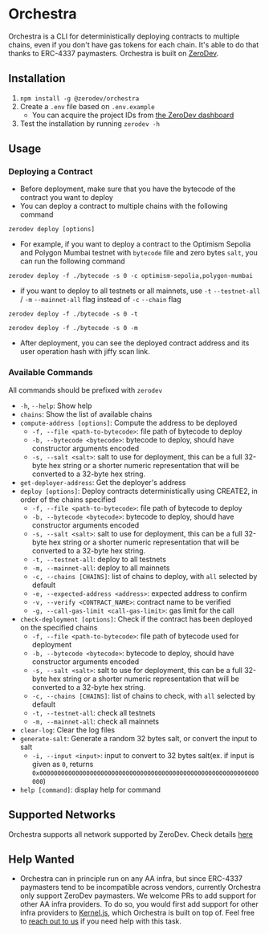 # Orchestra

Orchestra is a CLI for deterministically deploying contracts to multiple chains, even if you don't have gas tokens for each chain. It's able to do that thanks to ERC-4337 paymasters. Orchestra is built on [ZeroDev](https://docs.zerodev.app/).

## Installation

1. `npm install -g @zerodev/orchestra`
2. Create a `.env` file based on `.env.example`
   - You can acquire the project IDs from [the ZeroDev dashboard](https://dashboard.zerodev.app/)
3. Test the installation by running `zerodev -h`

## Usage

### Deploying a Contract

- Before deployment, make sure that you have the bytecode of the contract you want to deploy
- You can deploy a contract to multiple chains with the following command

```
zerodev deploy [options]
```

- For example, if you want to deploy a contract to the Optimism Sepolia and Polygon Mumbai testnet with `bytecode` file and zero bytes `salt`, you can run the following command

```
zerodev deploy -f ./bytecode -s 0 -c optimism-sepolia,polygon-mumbai
```

- if you want to deploy to all testnets or all mainnets, use `-t` `--testnet-all` / `-m` `--mainnet-all` flag instead of `-c` `--chain` flag

```
zerodev deploy -f ./bytecode -s 0 -t
```

```
zerodev deploy -f ./bytecode -s 0 -m
```

- After deployment, you can see the deployed contract address and its user operation hash with jiffy scan link.

### Available Commands

All commands should be prefixed with `zerodev`

- `-h`, `--help`: Show help
- `chains`: Show the list of available chains
- `compute-address [options]`: Compute the address to be deployed
  - `-f, --file <path-to-bytecode>`: file path of bytecode to deploy
  - `-b, --bytecode <bytecode>`: bytecode to deploy, should have constructor arguments encoded
  - `-s, --salt <salt>`: salt to use for deployment, this can be a full 32-byte hex string or a shorter numeric representation that will be converted to a 32-byte hex string.
- `get-deployer-address`: Get the deployer's address
- `deploy [options]`: Deploy contracts deterministically using CREATE2, in order of the chains specified
  - `-f, --file <path-to-bytecode>`: file path of bytecode to deploy
  - `-b, --bytecode <bytecode>`: bytecode to deploy, should have constructor arguments encoded
  - `-s, --salt <salt>`: salt to use for deployment, this can be a full 32-byte hex string or a shorter numeric representation that will be converted to a 32-byte hex string.
  - `-t, --testnet-all`: deploy to all testnets
  - `-m, --mainnet-all`: deploy to all mainnets
  - `-c, --chains [CHAINS]`: list of chains to deploy, with `all` selected by default
  - `-e, --expected-address <address>`: expected address to confirm
  - `-v, --verify <CONTRACT_NAME>`: contract name to be verified
  - `-g, --call-gas-limit <call-gas-limit>`: gas limit for the call
- `check-deployment [options]`: Check if the contract has been deployed on the specified chains
  - `-f, --file <path-to-bytecode>`: file path of bytecode used for deployment
  - `-b, --bytecode <bytecode>`: bytecode to deploy, should have constructor arguments encoded
  - `-s, --salt <salt>`: salt to use for deployment, this can be a full 32-byte hex string or a shorter numeric representation that will be converted to a 32-byte hex string.
  - `-c, --chains [CHAINS]`: list of chains to check, with `all` selected by default
  - `-t, --testnet-all`: check all testnets
  - `-m, --mainnet-all`: check all mainnets
- `clear-log`: Clear the log files
- `generate-salt`: Generate a random 32 bytes salt, or convert the input to salt
  - `-i, --input <input>`: input to convert to 32 bytes salt(ex. if input is given as `0`, returns `0x0000000000000000000000000000000000000000000000000000000000000000`)
- `help [command]`: display help for command

## Supported Networks

Orchestra supports all network supported by ZeroDev. Check details [here](https://docs.zerodev.app/supported-networks)

## Help Wanted

- Orchestra can in principle run on any AA infra, but since ERC-4337 paymasters tend to be incompatible across vendors, currently Orchestra only support ZeroDev paymasters. We welcome PRs to add support for other AA infra providers. To do so, you would first add support for other infra providers to [Kernel.js](https://github.com/zerodevapp/kernel.js), which Orchestra is built on top of. Feel free to [reach out to us](https://discord.gg/KS9MRaTSjx) if you need help with this task.
